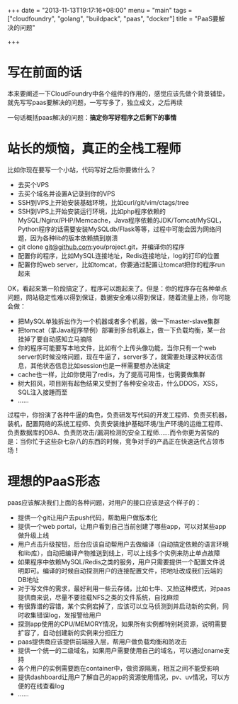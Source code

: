 +++
date = "2013-11-13T19:17:16+08:00"
menu = "main"
tags = ["cloudfoundry", "golang", "buildpack", "paas", "docker"]
title = "PaaS要解决的问题"

+++

# 写在前面的话

本来要阐述一下CloudFoundry中各个组件的作用的，感觉应该先做个背景铺垫，就先写写paas要解决的问题，一写写多了，独立成文，之后再续

一句话概括paas解决的问题：**搞定你写好程序之后剩下的事情**

# 站长的烦恼，真正的全栈工程师

比如你现在要写一个小站，代码写好之后你要做什么？

- 去买个VPS
- 去买个域名并设置A记录到你的VPS
- SSH到VPS上开始安装基础环境，比如curl/git/vim/ctags/tree
- SSH到VPS上开始安装运行环境，比如php程序依赖的MySQL/Nginx/PHP/Memcache，Java程序依赖的JDK/Tomcat/MySQL，Python程序的话需要安装MySQLdb/Flask等等，过程中可能会因为网络问题，因为各种lib的版本依赖搞到崩溃
- git clone git@github.com:you/project.git，并编译你的程序
- 配置你的程序，比如MySQL连接地址，Redis连接地址，log的打印的位置
- 配置你的web server，比如tomcat，你要通过配置让tomcat把你的程序run起来

OK，看起来第一阶段搞定了，程序可以跑起来了。但是：你的程序存在各种单点问题，网站稳定性难以得到保证，数据安全难以得到保证，随着流量上扬，你可能会做：

- 把MySQL单独拆出作为一个机器或者多个机器，做一下master-slave集群
- 把tomcat（拿Java程序举例）部署到多台机器上，做一下负载均衡，某一台挂掉了要自动感知立马摘除
- 你的程序可能要写本地文件，比如有个上传头像功能，当你只有一个web server的时候没啥问题，现在牛逼了，server多了，就需要处理这种状态信息，其他状态信息比如session也是一样需要想办法搞定
- cache也一样，比如你使用了redis，为了提高可用性，也需要做集群
- 树大招风，项目刚有起色结果又受到了各种安全攻击，什么DDOS，XSS，SQL注入接踵而至
- ……

过程中，你扮演了各种牛逼的角色，负责研发写代码的开发工程师、负责买机器，装机，配置网络的系统工程师、负责安装维护基础环境/生产环境的运维工程师、负责数据库的DBA、负责防攻击/漏洞检测的安全工程师……而令你更为苦恼的是：当你忙于这些杂七杂八的东西的时候，竞争对手的产品正在快速迭代占领市场！


# 理想的PaaS形态

paas应该解决我们上面的各种问题，对用户的接口应该是这个样子的：

- 提供一个git让用户去push代码，帮助用户做版本化
- 提供一个web portal，让用户看到自己当前创建了哪些app，可以对某些app做升级上线
- 用户点击升级按钮，后台应该自动帮用户去做编译（自动搞定依赖的语言环境和lib库），自动把编译产物推送到线上，可以上线多个实例来防止单点故障
- 如果程序中依赖MySQL/Redis之类的服务，用户只需要提供一个配置文件说明即可。编译的时候自动探测用户的连接配置文件，把地址改成我们云端的DB地址
- 对于写文件的需求，最好利用一些云存储，比如七牛、又拍这种模式，对paas提供商来说，尽量不要挂载NFS之类的文件系统，自找麻烦
- 有很靠谱的容错，某个实例宕掉了，应该可以立马侦测到并启动新的实例，同时收集错误log，发报警给用户
- 探测app使用的CPU/MEMORY情况，如果所有实例都特别耗资源，说明需要扩容了，自动创建新的实例来分担压力
- paas提供商应该提供前端接入层，帮用户做负载均衡和防攻击
- 提供一个统一的二级域名，如果用户需要使用自己的域名，可以通过cname支持
- 各个用户的实例需要跑在container中，做资源隔离，相互之间不能受影响
- 提供dashboard让用户了解自己的app的资源使用情况，pv、uv情况，可以方便的在线查看log
- ……
